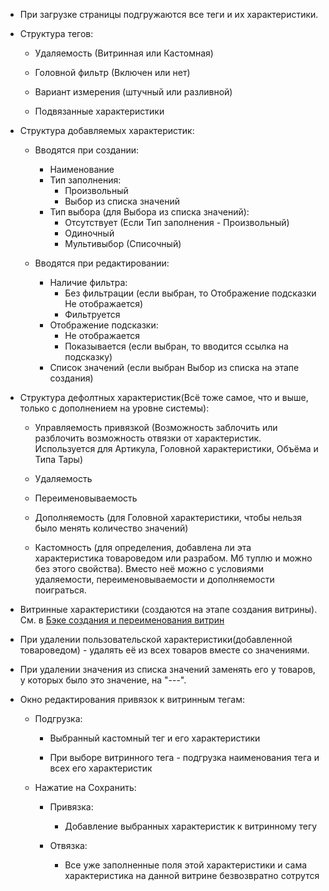 - При загрузке страницы подгружаются все теги и их характеристики.

- Структура тегов:
	- Удаляемость (Витринная или Кастомная)

	- Головной фильтр (Включен или нет)

	- Вариант измерения (штучный или разливной)

	- Подвязанные характеристики

- Структура добавляемых характеристик:
	- Вводятся при создании:
		- Наименование
		- Тип заполнения:
			- Произвольный
			- Выбор из списка значений
		- Тип выбора (для Выбора из списка значений):
			- Отсутствует (Если Тип заполнения - Произвольный)
			- Одиночный
			- Мультивыбор (Списочный)

	- Вводятся при редактировании:
		- Наличие фильтра:
			- Без фильтрации (если выбран, то Отображение подсказки Не отображается)
			- Фильтруется
		- Отображение подсказки:
			- Не отображается
			- Показывается (если выбран, то вводится ссылка на подсказку)
		- Список значений (если выбран Выбор из списка на этапе создания)

- Структура дефолтных характеристик(Всё тоже самое, что и выше, только с дополнением на уровне системы):
	- Управляемость привязкой (Возможность заблочить или разблочить возможность отвязки от характеристик. Используется для Артикула, Головной характеристики, Объёма и Типа Тары)
	
	- Удаляемость

	- Переименовываемость

	- Дополняемость (для Головной характеристики, чтобы нельзя было менять количество значений)

	- Кастомность (для определения, добавлена ли эта характеристика товароведом или разрабом. Мб туплю и можно без этого свойства). Вместо неё можно с условиями удаляемости, переименовываемости и дополняемости поиграться.

- Витринные характеристики (создаются на этапе создания витрины). См. в [Бэке создания и переименования витрин](Создание%20и%20переименование%20витрин.%20Бэк.md)

- При удалении пользовательской характеристики(добавленной товароведом) - удалять её из всех товаров вместе со значениями.

- При удалении значения из списка значений заменять его у товаров, у которых было это значение, на "---".

- Окно редактирования привязок к витринным тегам:
	- Подгрузка:
		- Выбранный кастомный тег и его характеристики
	
		- При выборе витринного тега - подгрузка наименования тега и всех его характеристик

	- Нажатие на Сохранить:
		- Привязка:
			- Добавление выбранных характеристик к витринному тегу

		- Отвязка:
			- Все уже заполненные поля этой характеристики и сама характеристика на данной витрине безвозвратно сотрутся